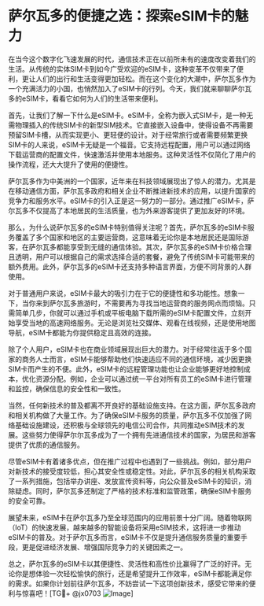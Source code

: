 # 萨尔瓦多的便捷之选：探索eSIM卡的魅力

在当今这个数字化飞速发展的时代，通信技术正在以前所未有的速度改变着我们的生活。从传统的实体SIM卡到如今广受欢迎的eSIM卡，这种变革不仅带来了便利，更让人们的出行和生活变得更加轻松。而在这个变化的大潮中，萨尔瓦多作为一个充满活力的小国，也悄然加入了eSIM卡的行列。今天，我们就来聊聊萨尔瓦多的eSIM卡，看看它如何为人们的生活带来便利。

首先，让我们了解一下什么是eSIM卡。eSIM卡，全称为嵌入式SIM卡，是一种无需物理插入的传统SIM卡的新型SIM技术。它直接嵌入设备中，使得设备不再需要预留SIM卡槽，从而实现更小、更轻便的设计。对于经常旅行或者需要频繁更换SIM卡的人来说，eSIM卡无疑是一个福音。它支持远程配置，用户可以通过网络下载运营商的配置文件，快速激活并使用本地服务。这种灵活性不仅简化了用户的操作流程，还大大提升了使用的便捷性。

萨尔瓦多作为中美洲的一个国家，近年来在科技领域展现出了惊人的潜力。尤其是在移动通信方面，萨尔瓦多政府和相关企业不断推进新技术的应用，以提升国家的竞争力和服务水平。eSIM卡的引入正是这一努力的一部分。通过推广eSIM卡，萨尔瓦多不仅提高了本地居民的生活质量，也为外来游客提供了更加友好的环境。

那么，为什么说萨尔瓦多的eSIM卡特别值得关注呢？首先，萨尔瓦多的eSIM卡服务覆盖了多个国家和地区的主要运营商，这意味着无论你是本地居民还是国际游客，在萨尔瓦多都能享受到无缝的通信体验。其次，萨尔瓦多的eSIM卡价格合理且透明，用户可以根据自己的需求选择合适的套餐，避免了传统SIM卡可能带来的额外费用。此外，萨尔瓦多的eSIM卡还支持多种语言界面，方便不同背景的人群使用。

对于普通用户来说，eSIM卡最大的吸引力在于它的便捷性和多功能性。想象一下，当你来到萨尔瓦多旅游时，不需要再为寻找当地运营商的服务网点而烦恼。只需简单几步，你就可以通过手机或平板电脑下载所需的eSIM卡配置文件，立刻开始享受当地的高速网络服务。无论是浏览社交媒体、观看在线视频，还是使用地图导航，eSIM卡都能为你提供稳定且高效的连接。

除了个人用户，eSIM卡也在商业领域展现出巨大的潜力。对于经常往返于多个国家的商务人士而言，eSIM卡能够帮助他们快速适应不同的通信环境，减少因更换SIM卡而产生的不便。此外，eSIM卡的远程管理功能也让企业能够更好地控制成本，优化资源分配。例如，企业可以通过统一平台对所有员工的eSIM卡进行管理和监控，确保信息的安全性和一致性。

当然，任何新技术的普及都离不开良好的基础设施支持。在这方面，萨尔瓦多政府和相关机构做了大量工作。为了确保eSIM卡服务的质量，萨尔瓦多不仅加强了网络基础设施建设，还积极与全球领先的电信公司合作，共同推动eSIM技术的发展。这些努力使得萨尔尔瓦多成为了一个拥有先进通信技术的国家，为居民和游客提供了优质的通信服务。

尽管eSIM卡有着诸多优点，但在推广过程中也遇到了一些挑战。例如，部分用户对新技术的接受度较低，担心其安全性或稳定性。对此，萨尔瓦多的相关机构采取了一系列措施，包括举办讲座、发放宣传资料等，向公众普及eSIM卡的知识，消除疑虑。同时，萨尔瓦多还制定了严格的技术标准和监管政策，确保eSIM卡服务的安全可靠。

展望未来，eSIM卡在萨尔瓦多乃至全球范围内的应用前景十分广阔。随着物联网（IoT）的快速发展，越来越多的智能设备将采用eSIM技术，这将进一步推动eSIM卡的普及。对于萨尔瓦多而言，eSIM卡不仅是提升通信服务质量的重要手段，更是促进经济发展、增强国际竞争力的关键因素之一。

总之，萨尔瓦多的eSIM卡以其便捷性、灵活性和高性价比赢得了广泛的好评。无论你是想体验一次轻松愉快的旅行，还是希望提升工作效率，eSIM卡都能满足你的需求。如果你计划前往萨尔瓦多，不妨尝试一下这项创新技术，感受它带来的便利与惊喜吧！[TG💪+ @jx0703 ![Image](https://github.com/user-attachments/assets/dbca1d08-cadb-493c-b0ec-ad6f7a83f270)]